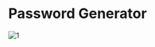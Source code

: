 # Password Generator
![1](https://github.com/shirinyamani/password-generator-streamlit/assets/75791599/f0b52418-23aa-42bc-a70b-da5ffa139059)
